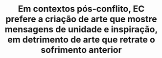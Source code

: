 ---
title: "Em contextos pós-conflito, EC prefere a criação de arte que mostre mensagens de unidade e inspiração, em detrimento de arte que retrate o sofrimento anterior"
infoslide: ""
round: "Novice Final"
weight: 7
videos: []
tags: ['Art and Culture', 'Security, War and Military']
layout: "motion"
categories: ["motions"]
---